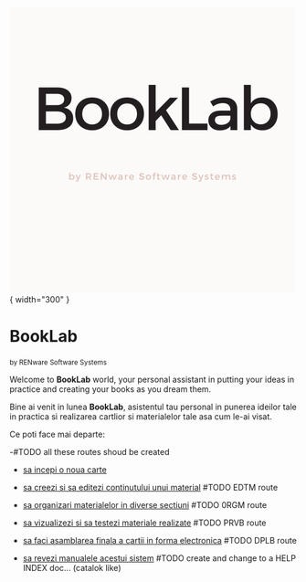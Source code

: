 ![booklab_logo](pictures/booklab_logo.png){ width="300" }

# BookLab

<small markdown>by RENware Software Systems</small>

Welcome to **BookLab** world, your personal assistant in putting your ideas in practice and creating your books as you dream them.

Bine ai venit in lunea **BookLab**, asistentul tau personal in punerea ideilor tale in practica si realizarea cartlior si materialelor tale asa cum le-ai visat.

Ce poti face mai departe:

-#TODO all these routes shoud be created

* [sa incepi o noua carte](http://booklab.renware.eu/newbook)

* [sa creezi si sa editezi continutului unui material](http://booklab.renware.eu/edtm) #TODO EDTM route

* [sa organizari materialelor in diverse sectiuni](http://booklab.renware.eu/orgm) #TODO 0RGM route

* [sa vizualizezi si sa testezi materiale realizate](http://booklab.renware.eu/prvb) #TODO PRVB route

* [sa faci asamblarea finala a cartii in forma electronica](http://booklab.renware.eu/dplb) #TODO DPLB route

* [sa revezi manualele acestui sistem](https://booklab.renware.eu/help/130.02-Overview.html) #TODO create and change to a HELP INDEX doc... (catalok like)



